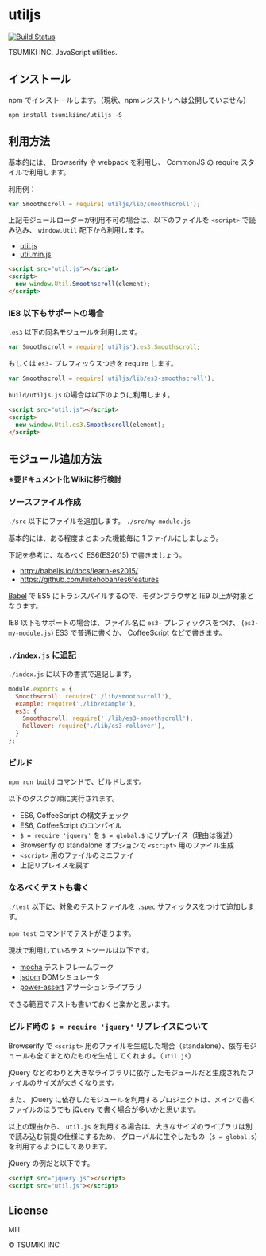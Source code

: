 # utiljs

[![Build Status][travis-image]][travis-url]

TSUMIKI INC. JavaScript utilities.

## インストール

npm でインストールします。（現状、npmレジストリへは公開していません）

```
npm install tsumikiinc/utiljs -S
```

## 利用方法

基本的には、 Browserify や webpack を利用し、 CommonJS の require スタイルで利用します。

利用例：

```js
var Smoothscroll = require('utiljs/lib/smoothscroll');
```

上記モジュールローダーが利用不可の場合は、以下のファイルを `<script>` で読み込み、 `window.Util` 配下から利用します。

* [util.js](https://raw.githubusercontent.com/tsumikiinc/utiljs/master/build/util.js)
* [util.min.js](https://raw.githubusercontent.com/tsumikiinc/utiljs/master/build/util.min.js)

```html
<script src="util.js"></script>
<script>
  new window.Util.Smoothscroll(element);
</script>
```

### IE8 以下もサポートの場合

`.es3` 以下の同名モジュールを利用します。

```js
var Smoothscroll = require('utiljs').es3.Smoothscroll;
```

もしくは `es3-` プレフィックスつきを require します。

```js
var Smoothscroll = require('utiljs/lib/es3-smoothscroll');
```

`build/utiljs.js` の場合は以下のように利用します。

```html
<script src="util.js"></script>
<script>
  new window.Util.es3.Smoothscroll(element);
</script>
```

## モジュール追加方法

**※要ドキュメント化 Wikiに移行検討**

### ソースファイル作成

`./src` 以下にファイルを追加します。 `./src/my-module.js`

基本的には、ある程度まとまった機能毎に 1 ファイルにしましょう。

下記を参考に、なるべく ES6(ES2015) で書きましょう。

* http://babeljs.io/docs/learn-es2015/
* https://github.com/lukehoban/es6features

[Babel](http://babeljs.io/) で ES5 にトランスパイルするので、モダンブラウザと IE9 以上が対象となります。

IE8 以下もサポートの場合は、ファイル名に `es3-` プレフィックスをつけ、 (`es3-my-module.js`) ES3 で普通に書くか、 CoffeeScript などで書きます。

### `./index.js` に追記

`./index.js` に以下の書式で追記します。

```js
module.exports = {
  Smoothscroll: require('./lib/smoothscroll'),
  example: require('./lib/example'),
  es3: {
    Smoothscroll: require('./lib/es3-smoothscroll'),
    Rollover: require('./lib/es3-rollover'),
  }
};
```

### ビルド

`npm run build` コマンドで、ビルドします。

以下のタスクが順に実行されます。

* ES6, CoffeeScript の構文チェック
* ES6, CoffeeScript のコンパイル
* `$ = require 'jquery'` を `$ = global.$` にリプレイス（理由は後述）
* Browserify の standalone オプションで `<script>` 用のファイル生成
* `<script>` 用のファイルのミニファイ
* 上記リプレイスを戻す

### なるべくテストも書く

`./test` 以下に、対象のテストファイルを `.spec` サフィックスをつけて追加します。

`npm test` コマンドでテストが走ります。

現状で利用しているテストツールは以下です。

* [mocha](https://github.com/mochajs/mocha) テストフレームワーク
* [jsdom](https://github.com/tmpvar/jsdom) DOMシミュレータ
* [power-assert](https://github.com/power-assert-js/power-assert) アサーションライブラリ

できる範囲でテストも書いておくと楽かと思います。

### ビルド時の `$ = require 'jquery'` リプレイスについて

Browserify で `<script>` 用のファイルを生成した場合（standalone）、依存モジュールも全てまとめたものを生成してくれます。（`util.js`）

jQuery などのわりと大きなライブラリに依存したモジュールだと生成されたファイルのサイズが大きくなります。

また、 jQuery に依存したモジュールを利用するプロジェクトは、メインで書くファイルのほうでも jQuery で書く場合が多いかと思います。

以上の理由から、 `util.js` を利用する場合は、大きなサイズのライブラリは別で読み込む前提の仕様にするため、 グローバルに生やしたもの（`$ = global.$`）を利用するようにしてあります。

jQuery の例だと以下です。

```html
<script src="jquery.js"></script>
<script src="util.js"></script>
```

## License

MIT

© TSUMIKI INC

[npm-image]: http://img.shields.io/npm/v/utiljs.svg
[npm-url]: https://www.npmjs.org/package/utiljs
[bower-image]: http://img.shields.io/bower/v/utiljs.svg
[bower-url]: http://bower.io/search/?q=utiljs
[travis-image]: http://img.shields.io/travis/tsumikiinc/utiljs/master.svg?branch=master
[travis-url]: https://travis-ci.org/tsumikiinc/utiljs
[gratipay-image]: http://img.shields.io/gratipay/tsumikiinc.svg
[gratipay-url]: https://gratipay.com/tsumikiinc/
[coveralls-image]: https://coveralls.io/repos/tsumikiinc/utiljs/badge.svg
[coveralls-url]: https://coveralls.io/r/tsumikiinc/utiljs
[github-ver-image]: https://badge.fury.io/gh/tsumikiinc%2Futiljs.svg
[github-ver-url]: http://badge.fury.io/gh/tsumikiinc%2Futiljs
[downloads-image]: http://img.shields.io/npm/dm/utiljs.svg
[dependencies-image]: http://img.shields.io/david/tsumikiinc/utiljs.svg
